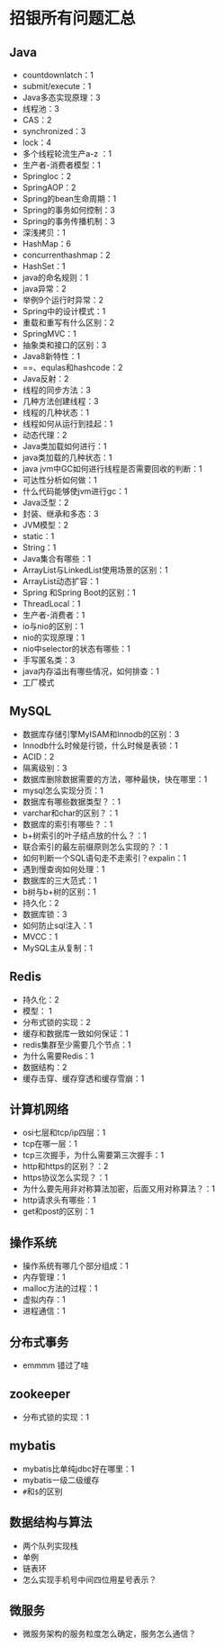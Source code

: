 # 招银所有问题汇总

## Java
- countdownlatch：1
- submit/execute：1
- Java多态实现原理：3
- 线程池：3
- CAS：2
- synchronized：3
- lock：4
- 多个线程轮流生产a-z ：1
- 生产者-消费者模型：1
- SpringIoc：2
- SpringAOP：2
- Spring的bean生命周期：1
- Spring的事务如何控制：3
- Spring的事务传播机制：3
- 深浅拷贝：1
- HashMap：6
- concurrenthashmap：2
- HashSet：1
- java的命名规则：1
- java异常：2
- 举例9个运行时异常：2
- Spring中的设计模式：1
- 重载和重写有什么区别：2
- SpringMVC：1
- 抽象类和接口的区别：3
- Java8新特性：1
- ==、equlas和hashcode：2
- Java反射：2
- 线程的同步方法：3
- 几种方法创建线程：3
- 线程的几种状态：1
- 线程如何从运行到挂起：1
- 动态代理：2
- Java类加载如何进行：1
- java类加载的几种状态：1
- java jvm中GC如何进行线程是否需要回收的判断：1
- 可达性分析如何做：1
- 什么代码能够使jvm进行gc：1
- Java泛型：2
- 封装、继承和多态：3
- JVM模型：2
- static：1
- String：1
- Java集合有哪些：1
- ArrayList与LinkedList使用场景的区别：1
- ArrayList动态扩容：1
- Spring 和Spring Boot的区别：1
- ThreadLocal：1
- 生产者-消费者：1
- io与nio的区别：1
- nio的实现原理：1
- nio中selector的状态有哪些：1
- 手写匿名类：3
- java内存溢出有哪些情况，如何排查：1
- 工厂模式


## MySQL
- 数据库存储引擎MyISAM和Innodb的区别：3
- Innodb什么时候是行锁，什么时候是表锁：1
- ACID：2
- 隔离级别：3
- 数据库删除数据需要的方法，哪种最快，快在哪里：1
- mysql怎么实现分页：1
- 数据库有哪些数据类型？：1
- varchar和char的区别？：1
- 数据库的索引有哪些？：1
- b+树索引的叶子结点放的什么？：1
- 联合索引的最左前缀原则怎么实现的？：1
- 如何判断一个SQL语句走不走索引？expalin：1    
- 遇到慢查询如何处理：1
- 数据库的三大范式：1
- b树与b+树的区别：1
- 持久化：2
- 数据库锁：3
- 如何防止sql注入：1
- MVCC：1
- MySQL主从复制：1



## Redis
- 持久化：2
- 模型： 1
- 分布式锁的实现：2
- 缓存和数据库一致如何保证：1
- redis集群至少需要几个节点：1
- 为什么需要Redis：1
- 数据结构：2
- 缓存击穿、缓存穿透和缓存雪崩：1


## 计算机网络
- osi七层和tcp/ip四层：1
- tcp在哪一层：1
- tcp三次握手，为什么需要第三次握手：1
- http和https的区别？：2
- https协议怎么实现？：1
- 为什么要先用非对称算法加密，后面又用对称算法？：1
- http请求头有哪些：1
- get和post的区别：1


## 操作系统
- 操作系统有哪几个部分组成：1
- 内存管理：1
- malloc方法的过程：1
- 虚拟内存：1
- 进程通信：1

## 分布式事务
- emmmm 错过了啥

## zookeeper
- 分布式锁的实现：1

## mybatis
- mybatis比单纯jdbc好在哪里：1
- mybatis一级二级缓存
- `#`和`$`的区别

## 数据结构与算法
- 两个队列实现栈
- 单例
- 链表环
- 怎么实现手机号中间四位用星号表示？

## 微服务
- 微服务架构的服务粒度怎么确定，服务怎么通信？